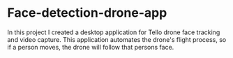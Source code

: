# Face-detection-drone-app
In this project I created a desktop application for Tello drone face tracking and video capture. This application automates the drone's flight  process, so if a person moves, the drone will follow that persons face.
